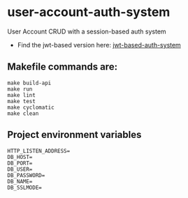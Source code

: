 # user-account-auth-system
User Account CRUD with a session-based auth system

- Find the jwt-based version here: [jwt-based-auth-system](https://github.com/OsagieDG/jwt-based-auth-system)


## Makefile commands are:
```
make build-api
make run
make lint
make test
make cyclomatic
make clean
```


## Project environment variables
```
HTTP_LISTEN_ADDRESS=
DB_HOST=
DB_PORT=
DB_USER=
DB_PASSWORD=
DB_NAME=
DB_SSLMODE=
```


